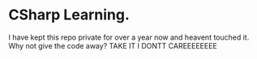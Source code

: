 # CSharp Learning.

I have kept this repo private for over a year now and heavent touched it. Why not give the code away? TAKE IT I DONTT CAREEEEEEEE
